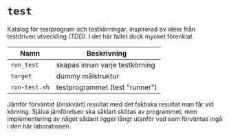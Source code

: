 # `test`

Katalog för testprogram och testkörningar, inspirerad av idéer från testdriven
utveckling *(TDD)*. I det här fallet dock mycket förenklat.


| **Namn**                    | **Beskrivning**                                |
| --------------------------- | ---------------------------------------------- |
| `run_test`                  | skapas innan varje testkörning                 |
| `target`                    | dummy målstruktur                              |
| `run-test.sh`               | testprogrammet (test "runner")                 |


Jämför förväntat (önskvärt) resultat med det faktiska resultat man får vid
körning. Själva jämförelsen ska såklart skötas av programmet, men
implementering av något sådant ligger långt utanför vad som förväntas ingå i
den här laborationen.
